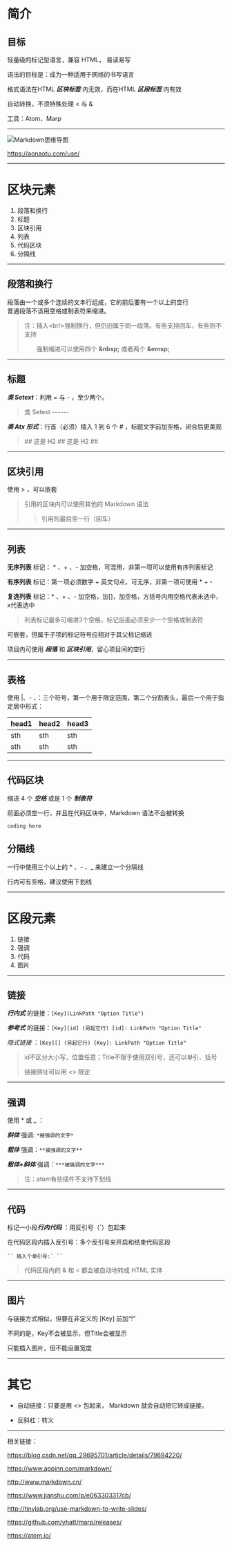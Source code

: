 # 简介
## 目标

轻量级的标记型语言，兼容 HTML， 易读易写

语法的目标是：成为一种适用于网络的书写语言

格式语法在HTML ***区块标签*** 内无效，而在HTML ***区段标签*** 内有效

自动转换，不须特殊处理 < 与 &

工具：Atom、Marp

---

![](./picture/a.jpg "Markdown思维导图")

<https://aonaotu.com/use/>

---

# 区块元素

1. 段落和换行
2. 标题
3. 区块引用
4. 列表
5. 代码区块
6. 分隔线

---

## 段落和换行

段落由一个或多个连续的文本行组成，它的前后要有一个以上的空行<br/>普通段落不该用空格或制表符来缩进。

> 注：插入\<br/>强制换行，但仍旧属于同一段落。有些支持回车，有些则不支持
>
> &emsp;&emsp;强制缩进可以使用四个 **\&nbsp;** 或者两个 **\&emsp;**

[^_^]: '上面那一行很难看'

---

## 标题
***类 Setext***：利用 = 与 - ，至少两个。
> 类 Setext
> \------

***类 Atx 形式***：行首（必须）插入 1 到 6 个 # ，标题文字前加空格，闭合后更美观
> \## 这是 H2
> \## 这是 H2 ##

---

## 区块引用
使用 > ，可以嵌套
> 引用的区块内可以使用其他的 Markdown 语法
>> 引用的最后空一行（回车）

---


## 列表
**无序列表** 标记： * 、+ 、- 加空格，可混用，非第一项可以使用有序列表标记

**有序列表** 标记：第一项必须数字 + 英文句点，可无序，非第一项可使用 * + -

**复选列表** 标记：* 、+ 、- 加空格，加[]，加空格，方括号内用空格代表未选中，x代表选中

> 列表标记最多可缩进3个空格，标记后面必须至少一个空格或制表符

可嵌套，但属于子项的标记符号应相对于其父标记缩进

项目内可使用 ***段落*** 和 ***区块引用***，留心项目间的空行

---

## 表格

使用 |、- 、：三个符号，第一个用于限定范围，第二个分割表头，最后一个用于指定居中形式：

| head1 | head2 | head3 |
| ----- | ----- | ----- |
|  sth  |  sth  |  sth  |
|  sth  |  sth  |  sth  |

---

## 代码区块

缩进 4 个 ***空格*** 或是 1 个 ***制表符***

前面必须空一行，并且在代码区块中，Markdown 语法不会被转换

    coding here

## 分隔线

一行中使用三个以上的 * 、- 、_ 来建立一个分隔线

行内可有空格，建议使用下划线

---

# 区段元素

1. 链接
2. 强调
3. 代码
4. 图片

---

## 链接

***行内式*** 的链接：`` [Key](LinkPath "Option Title") ``

***参考式*** 的链接：`` [Key][id] (另起它行) [id]: LinkPath "Option Title" ``

*隐式链接* ：`` [Key][] (另起它行) [Key]: LinkPath "Option Title" ``

> id不区分大小写，位置任意；Title不限于使用双引号，还可以单引、括号
>
> 链接网址可以用 <> 限定

---

## 强调

使用 * 或 _ ：

***斜体*** 强调: ``*被强调的文字*``

***粗体*** 强调：``**被强调的文字**``

***粗体+斜体*** 强调：``***被强调的文字***``

> 注：atom有些插件不支持下划线

---

## 代码

标记一小段***行内代码*** ：用反引号（\`）包起来

在代码区段内插入反引号：多个反引号来开启和结束代码区段

    `` 插入个单引号:` ``
> 代码区段内的 & 和 < 都会被自动地转成 HTML 实体

---

## 图片

与链接方式相似，但要在非定义的 [Key] 前加“!”

不同的是，Key不会被显示，但Title会被显示

只能插入图片，但不能设置宽度

---

# 其它

* 自动链接：只要是用 <> 包起来， Markdown 就会自动把它转成链接。

* 反斜杠：转义

---

相关链接：

<https://blog.csdn.net/qq_29695701/article/details/79694220/>

<https://www.appinn.com/markdown/>

<http://www.markdown.cn/>

<https://www.jianshu.com/p/e063303317cb/>

<http://tinylab.org/use-markdown-to-write-slides/>

<https://github.com/yhatt/marp/releases/>

<https://atom.io/>
